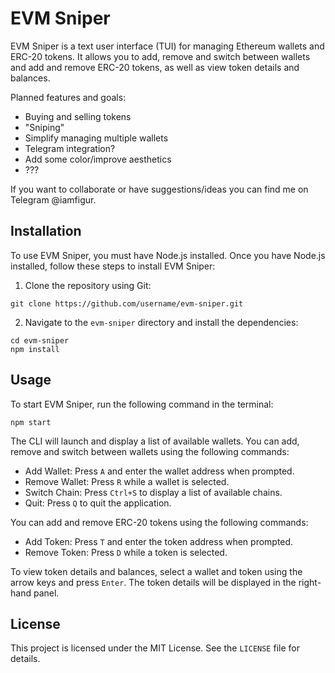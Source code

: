 # EVM Sniper

EVM Sniper is a text user interface (TUI) for managing Ethereum wallets and ERC-20 tokens. It allows you to add, remove and switch between wallets and add and remove ERC-20 tokens, as well as view token details and balances.

Planned features and goals:

- Buying and selling tokens
- "Sniping"
- Simplify managing multiple wallets
- Telegram integration?
- Add some color/improve aesthetics
- ???

If you want to collaborate or have suggestions/ideas you can find me on Telegram @iamfigur.

## Installation

To use EVM Sniper, you must have Node.js installed. Once you have Node.js installed, follow these steps to install EVM Sniper:

1. Clone the repository using Git:

```
git clone https://github.com/username/evm-sniper.git
```

2. Navigate to the `evm-sniper` directory and install the dependencies:

```
cd evm-sniper
npm install
```

## Usage

To start EVM Sniper, run the following command in the terminal:

```
npm start
```

The CLI will launch and display a list of available wallets. You can add, remove and switch between wallets using the following commands:

- Add Wallet: Press `A` and enter the wallet address when prompted.
- Remove Wallet: Press `R` while a wallet is selected.
- Switch Chain: Press `Ctrl+S` to display a list of available chains.
- Quit: Press `Q` to quit the application.

You can add and remove ERC-20 tokens using the following commands:

- Add Token: Press `T` and enter the token address when prompted.
- Remove Token: Press `D` while a token is selected.

To view token details and balances, select a wallet and token using the arrow keys and press `Enter`. The token details will be displayed in the right-hand panel.

## License

This project is licensed under the MIT License. See the `LICENSE` file for details.